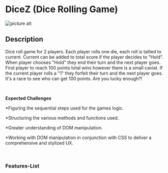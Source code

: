 # DiceZ (Dice Rolling Game)

![picture alt](https://i.ibb.co/0Cqrv4m/dice-rng-banner.jpg)

## Description

Dice roll game for 2 players. Each player rolls one die, each roll is tallied to current. Current can be added to total score if the player decides to "Hold". When player chooses "Hold" they end their turn and the next player goes. First player to reach 100 points total wins however there is a small caviat. If the current player rolls a "1" they forfeit their turn and the next player goes. It's a race to see who can get 100 points. Are you lucky enough?!

&nbsp;
&nbsp;

**Expected Challenges**

\*Figuring the sequential steps used for the games logic.

\*Structuring the various methods and functions used.

\*Greater understanding of DOM manipulation.

\*Working with DOM manipulation in conjunction with CSS to deliver a comprehensive and stylized UX.

&nbsp;
&nbsp;
&nbsp;

### Features-List
